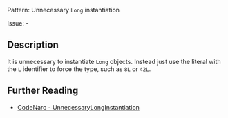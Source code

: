 Pattern: Unnecessary `Long` instantiation

Issue: -

## Description

It is unnecessary to instantiate `Long` objects. Instead just use the literal with the `L` identifier to force the type, such as `8L` or `42L`.

## Further Reading

* [CodeNarc - UnnecessaryLongInstantiation](http://codenarc.sourceforge.net/codenarc-rules-unnecessary.html#UnnecessaryLongInstantiation)